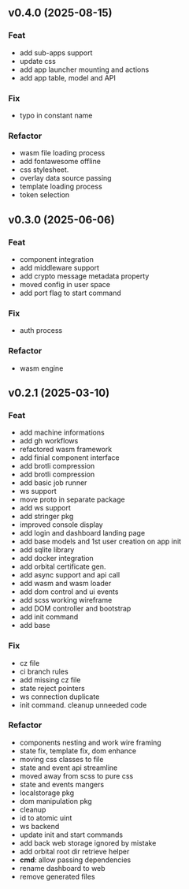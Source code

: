## v0.4.0 (2025-08-15)

### Feat

- add sub-apps support
- update css
- add app launcher mounting and actions
- add app table, model and API

### Fix

- typo in constant name

### Refactor

- wasm file loading process
- add fontawesome offline
- css stylesheet.
- overlay data source passing
- template loading process
- token selection

## v0.3.0 (2025-06-06)

### Feat

- component integration
- add middleware support
- add crypto message metadata property
- moved config in user space
- add port flag to start command

### Fix

- auth process

### Refactor

- wasm engine

## v0.2.1 (2025-03-10)

### Feat

- add machine informations
- add gh workflows
- refactored wasm framework
- add finial component interface
- add brotli compression
- add brotli compression
- add basic job runner
- ws support
- move proto in separate package
- add ws support
- add stringer pkg
- improved console display
- add login and dashboard landing page
- add base models and 1st user creation on app init
- add sqlite library
- add docker integration
- add orbital certificate gen.
- add async support and api call
- add wasm and wasm loader
- add dom control and ui events
- add scss working wireframe
- add DOM controller and bootstrap
- add init command
- add base

### Fix

- cz file
- ci branch rules
- add missing cz file
- state reject pointers
- ws connection duplicate
- init command. cleanup unneeded code

### Refactor

- components nesting and work wire framing
- state fix, template fix, dom enhance
- moving css classes to file
- state and event api streamline
- moved away from scss to pure css
- state and events mangers
- localstorage pkg
- dom manipulation pkg
- cleanup
- id to atomic uint
- ws backend
- update init and start commands
- add back web storage ignored by mistake
- add orbital root dir retrieve helper
- **cmd**: allow passing dependencies
- rename dashboard to web
- remove generated files
